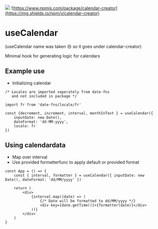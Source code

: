 ![](https://img.shields.io/badge/Coverage-100%25-83A603.svg?logo=jest&logoColor=white&color=blue&prefix=$coverage$) ![https://www.npmjs.com/package/calendar-creator](https://img.shields.io/npm/v/calendar-creator)

# useCalendar

(useCalendar name was taken 😢 so it goes under calendar-creator)

Minimal hook for generating logic for calendars

## Example use

-   Initializing calendar

```
/* Locales are imported seperately from date-fns
   and not included in package */

import fr from 'date-fns/locale/fr'

const {decrement, increment, interval, monthInText } = useCalendar({
    inputDate: new Date(),
    dateFormat: 'dd-MM-yyyy',
    locale: fr
})

```

## Using calendardata

-   Map over interval
-   Use provided formatterfunc to apply default or provided format

```
const App = () => {
	const { interval, formatter } = useCalendar({ inputDate: new Date(), dateFormat: 'dd/MM/yyyy' })

	return (
		<div>
			{interval.map((date) => (
                {/* Date will be formatted to dd/MM/yyyy */}
				<div key={date.getTime()}>{formatter(date)}</div>
			))}
		</div>
	)
}

```
